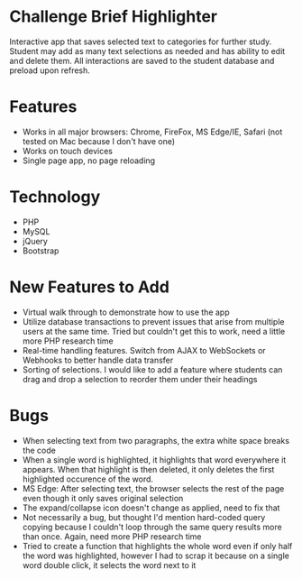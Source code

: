 # Challenge Brief Highlighter
Interactive app that saves selected text to categories for further study. Student may add as many text selections as needed and has ability to edit and delete them. All interactions are saved to the student database and preload upon refresh.


# Features
* Works in all major browsers: Chrome, FireFox, MS Edge/IE, Safari (not tested on Mac because I don't have one)
* Works on touch devices
* Single page app, no page reloading


# Technology
* PHP
* MySQL
* jQuery
* Bootstrap


# New Features to Add
* Virtual walk through to demonstrate how to use the app
* Utilize database transactions to prevent issues that arise from multiple users at the same time. Tried but couldn't get this to work, need a little more PHP research time
* Real-time handling features. Switch from AJAX to WebSockets or Webhooks to better handle data transfer
* Sorting of selections. I would like to add a feature where students can drag and drop a selection to reorder them under their headings


# Bugs
* When selecting text from two paragraphs, the extra white space breaks the code
* When a single word is highlighted, it highlights that word everywhere it appears. When that highlight is then deleted, it only deletes the first highlighted occurence of the word.
* MS Edge: After selecting text, the browser selects the rest of the page even though it only saves original selection
* The expand/collapse icon doesn't change as applied, need to fix that
* Not necessarily a bug, but thought I'd mention hard-coded query copying because I couldn't loop through the same query results more than once. Again, need more PHP research time
* Tried to create a function that highlights the whole word even if only half the word was highlighted, however I had to scrap it because on a single word double click, it selects the word next to it